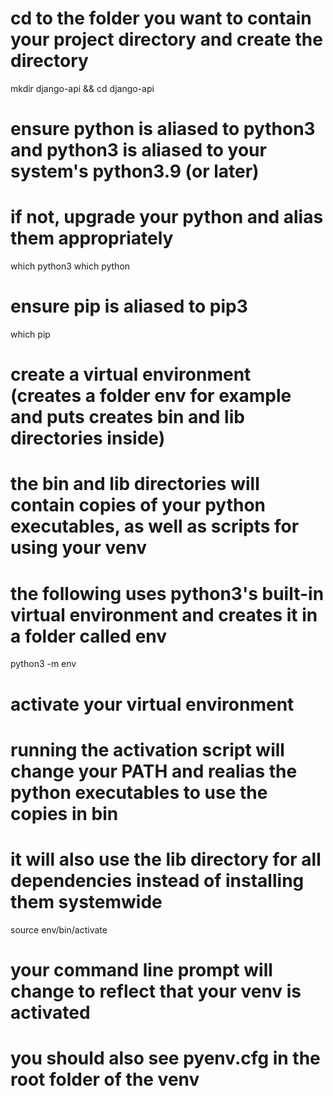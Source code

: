 # cd to the folder you want to contain your project directory and create the directory
mkdir django-api && cd django-api

# ensure python is aliased to python3 and python3 is aliased to your system's python3.9 (or later)
# if not, upgrade your python and alias them appropriately
which python3
which python

# ensure pip is aliased to pip3
which pip

# create a virtual environment (creates a folder env for example and puts creates bin and lib directories inside)
# the bin and lib directories will contain copies of your python executables, as well as scripts for using your venv
# the following uses python3's built-in virtual environment and creates it in a folder called env

python3 -m env

# activate your virtual environment
# running the activation script will change your PATH and realias the python executables to use the copies in bin
# it will also use the lib directory for all dependencies instead of installing them systemwide

source env/bin/activate

# your command line prompt will change to reflect that your venv is activated
# you should also see pyenv.cfg in the root folder of the venv


